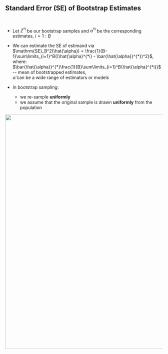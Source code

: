 ## Standard Error (SE) of Bootstrap Estimates
<br>

* Let $Z^{*i}$ be our bootstrap samples and $\hat{\alpha}^{*i}$ be the corresponding estimates, $i = 1:B$

<div class="grid grid-cols-2 gap-4">
<div>

* We can estimate the SE of estimand via
<br> $\mathrm{SE}_B^2(\hat{\alpha}) = \frac{1}{B-1}\sum\limits_{i=1}^B{(\hat{\alpha}^{*i} - \bar{\hat{\alpha}}^{*})^2}$,
<br> where:
<br> $\bar{\hat{\alpha}}^{*}\frac{1}{B}\sum\limits_{i=1}^B{\hat{\alpha}^{*i}}$ -- mean of bootstrapped estimates,
<br> $\hat{\alpha}$ can be a wide range of estimators or models

* In bootstrap sampling:
	* we re-sample **uniformly**
	* we assume that the original sample is drawn **uniformly** from the population

</div>
<div>
	<img src="/Bootstrap_3.png" style="width: 750px;">
</div>
</div>